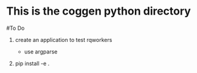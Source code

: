 # This is the coggen python directory

#To Do

1. create an application to test rqworkers
    - use argparse

2. pip install -e .
